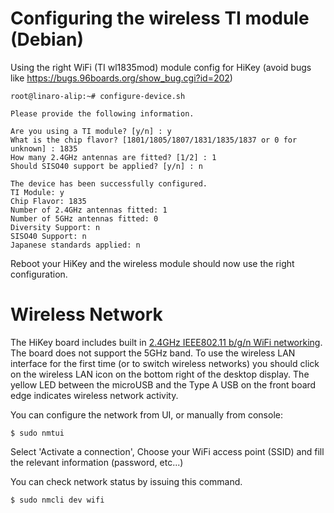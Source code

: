 # Configuring the wireless TI module (Debian)

Using the right WiFi (TI wl1835mod) module config for HiKey (avoid bugs like https://bugs.96boards.org/show_bug.cgi?id=202)

```shell
root@linaro-alip:~# configure-device.sh 

Please provide the following information.

Are you using a TI module? [y/n] : y
What is the chip flavor? [1801/1805/1807/1831/1835/1837 or 0 for unknown] : 1835
How many 2.4GHz antennas are fitted? [1/2] : 1
Should SISO40 support be applied? [y/n] : n

The device has been successfully configured.
TI Module: y
Chip Flavor: 1835
Number of 2.4GHz antennas fitted: 1
Number of 5GHz antennas fitted: 0
Diversity Support: n
SISO40 Support: n
Japanese standards applied: n
```

Reboot your HiKey and the wireless module should now use the right configuration.

# Wireless Network

The HiKey board includes built in [2.4GHz IEEE802.11 b/g/n WiFi networking](http://www.ti.com/product/WL1835MOD). The board does not support the 5GHz band. To use the wireless LAN interface for the first time (or to switch wireless networks) you should click on the wireless LAN icon on the bottom right of the desktop display. The yellow LED between the microUSB and the Type A USB on the front board edge indicates wireless network activity.

You can configure the network from UI, or manually from console:

```
$ sudo nmtui
```

Select 'Activate a connection', Choose your WiFi access point (SSID) and fill the relevant information (password, etc...)

You can check network status by issuing this command.
```
$ sudo nmcli dev wifi
```

